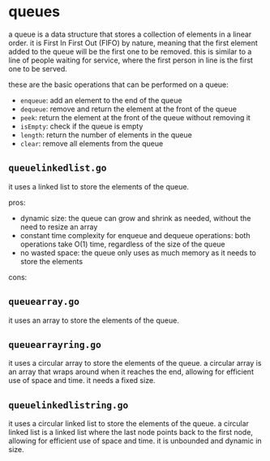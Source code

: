 # queues

a queue is a data structure that stores a collection of elements in a linear order. it is First In First Out (FIFO) by nature, meaning that the first element added to the queue will be the first one to be removed. this is similar to a line of people waiting for service, where the first person in line is the first one to be served.

these are the basic operations that can be performed on a queue:
- `enqueue`: add an element to the end of the queue
- `dequeue`: remove and return the element at the front of the queue
- `peek`: return the element at the front of the queue without removing it
- `isEmpty`: check if the queue is empty
- `length`: return the number of elements in the queue
- `clear`: remove all elements from the queue

## `queuelinkedlist.go`

it uses a linked list to store the elements of the queue.

pros:
- dynamic size: the queue can grow and shrink as needed, without the need to resize an array
- constant time complexity for enqueue and dequeue operations: both operations take O(1) time, regardless of the size of the queue
- no wasted space: the queue only uses as much memory as it needs to store the elements

cons:



## `queuearray.go`

it uses an array to store the elements of the queue.


## `queuearrayring.go`

it uses a circular array to store the elements of the queue. a circular array is an array that wraps around when it reaches the end, allowing for efficient use of space and time. it needs a fixed size.


## `queuelinkedlistring.go`

it uses a circular linked list to store the elements of the queue. a circular linked list is a linked list where the last node points back to the first node, allowing for efficient use of space and time. it is unbounded and dynamic in size.
